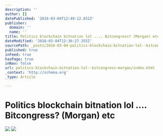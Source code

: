 ```yaml
---
description: ''
author: []
datePublished: '2016-03-04T12:49:12.651Z'
publisher:
  domain: ''
  name: ''
title: Politics blockchain bitnation lol .... Bitcongress? (Morgan) etc
dateModified: '2016-03-04T12:36:27.355Z'
sourcePath: _posts/2016-03-04-politics-blockchain-bitnation-lol--bitcongress-morgan.md
published: true
inFeed: true
hasPage: true
inNav: false
url: politics-blockchain-bitnation-lol--bitcongress-morgan/index.html
_context: 'http://schema.org'
_type: Article

---
```

# Politics blockchain bitnation lol .... Bitcongress? (Morgan) etc
![](https://the-grid-user-content.s3-us-west-2.amazonaws.com/8a893dc2-3c86-454e-a9f6-576695c9e92f.png)
![](https://the-grid-user-content.s3-us-west-2.amazonaws.com/da1bc01f-2024-4244-b767-199dbe127b0e.png)